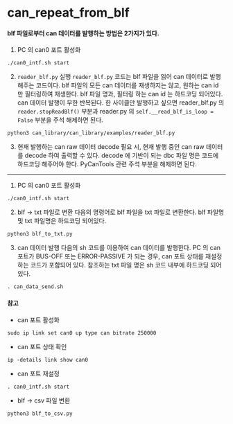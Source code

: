 # can_repeat_from_blf


#### blf 파일로부터 can 데이터를 발행하는 방법은 2가지가 있다.

1. PC 의 can0 포트 활성화
  ```
  ./can0_intf.sh start
  ```

2. `reader_blf.py` 실행
  `reader_blf.py` 코드는 blf 파일을 읽어 can 데이터로 발행해주는 코드이다.
  blf 파일의 모든 can 데이터를 재생하지는 않고, 원하는 can id 만 필터링하여 재생한다.
  blf 파일 명과, 필터링 하는 can id 는 하드코딩 되어있다.
  can 데이터 발행이 무한 반복된다. 한 사이클만 발행하고 싶으면 reader_blf.py 의 `reader.stopReadBlf()` 부분과 reader.py 의 `self.__read_blf_is_loop = False` 부분을 주석 해제하면 된다.

  ```
  python3 can_library/can_library/examples/reader_blf.py
  ```

3. 현재 발행하는 can raw 데이터 decode
	필요 시, 현재 발행 중인 can raw 데이터를 decode 하여 출력할 수 있다.
  decode 에 기반이 되는 dbc 파일 명은 코드에 하드코딩 해주어야 한다.
  PyCanTools 관련 주석 부분을 해제하면 된다.

---

1. PC 의 can0 포트 활성화
  ```
  ./can0_intf.sh start
  ```

2. blf -> txt 파일로 변환
  다음의 명령어로 blf 파일을 txt 파일로 변환한다.
  blf 파일명 및 txt 파일명은 하드코딩 되어있다.

  ```
  python3 blf_to_txt.py
  ```

3. can 데이터 발행
  다음의 sh 코드를 이용하여 can 데이터를 발행한다.
  PC 의 can 포트가 BUS-OFF 또는 ERROR-PASSIVE 가 되는 경우, can 포트 상태를 재설정하는 코드가 포함되어 있다.
  참조하는 txt 파일 명은 sh 코드 내부에 하드코딩 되어 있다.

  ```
  . can_data_send.sh
  ```


#### 참고

- can 포트 활성화
```
sudo ip link set can0 up type can bitrate 250000
```

- can 포트 상태 확인
```
ip -details link show can0
```

- can 포트 재설정
```
. can0_intf.sh start
```

- blf -> csv 파일 변환
```
python3 blf_to_csv.py
```


